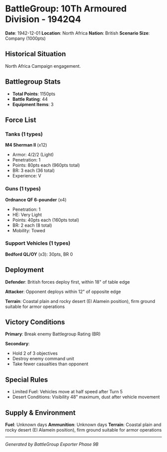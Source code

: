 # BattleGroup: 10Th Armoured Division - 1942Q4

**Date**: 1942-12-01
**Location**: North Africa
**Nation**: British
**Scenario Size**: Company (1000pts)

## Historical Situation

North Africa Campaign engagement.

## Battlegroup Stats

- **Total Points**: 1150pts
- **Battle Rating**: 44
- **Equipment Items**: 3

## Force List

### Tanks (1 types)

**M4 Sherman II** (x12)
- Armor: 4/2/2 (Light)
- Penetration: 1
- Points: 80pts each (960pts total)
- BR: 3 each (36 total)
- Experience: V

### Guns (1 types)

**Ordnance QF 6-pounder** (x4)
- Penetration: 1
- HE: Very Light
- Points: 40pts each (160pts total)
- BR: 2 each (8 total)
- Mobility: Towed

### Support Vehicles (1 types)

**Bedford QL/OY** (x3): 30pts, BR 0

## Deployment

**Defender**: British forces deploy first, within 18" of table edge

**Attacker**: Opponent deploys within 12" of opposite edge

**Terrain**: Coastal plain and rocky desert (El Alamein position), firm ground suitable for armor operations

## Victory Conditions

**Primary**: Break enemy Battlegroup Rating (BR)

**Secondary**:
- Hold 2 of 3 objectives
- Destroy enemy command unit
- Take fewer casualties than opponent

## Special Rules

- Limited Fuel: Vehicles move at half speed after Turn 5
- Desert Conditions: Visibility 48" maximum, dust after vehicle movement

## Supply & Environment

**Fuel**: Unknown days
**Ammunition**: Unknown days
**Terrain**: Coastal plain and rocky desert (El Alamein position), firm ground suitable for armor operations

---

*Generated by BattleGroup Exporter Phase 9B*

